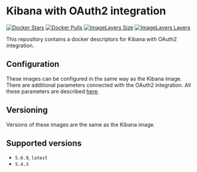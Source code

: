 Kibana with OAuth2 integration
=============================================

[![Docker Stars](https://img.shields.io/docker/stars/novomatic/kibana.svg)](https://hub.docker.com/r/novomatic/kibana)
[![Docker Pulls](https://img.shields.io/docker/pulls/novomatic/kibana.svg)](https://hub.docker.com/r/novomatic/kibana)
[![ImageLayers Size](https://img.shields.io/imagelayers/image-size/novomatic/kibana/latest.svg)](https://hub.docker.com/r/novomatic/kibana)
[![ImageLayers Layers](https://img.shields.io/imagelayers/layers/novomatic/kibana/latest.svg)](https://hub.docker.com/r/novomatic/kibana)

This repository contains a docker descriptors for Kibana with OAuth2 integration.

## Configuration

These images can be configured in the same way as the Kibana image. 
There are additional parameters connected with the OAuth2 integration. 
All these parameters are described [here](https://github.com/novomatic-tech/keycloak-kibana#configuration).

## Versioning

Versions of these images are the same as the Kibana image.

## Supported versions

- `5.6.9`, `latest`
- `5.4.3`
